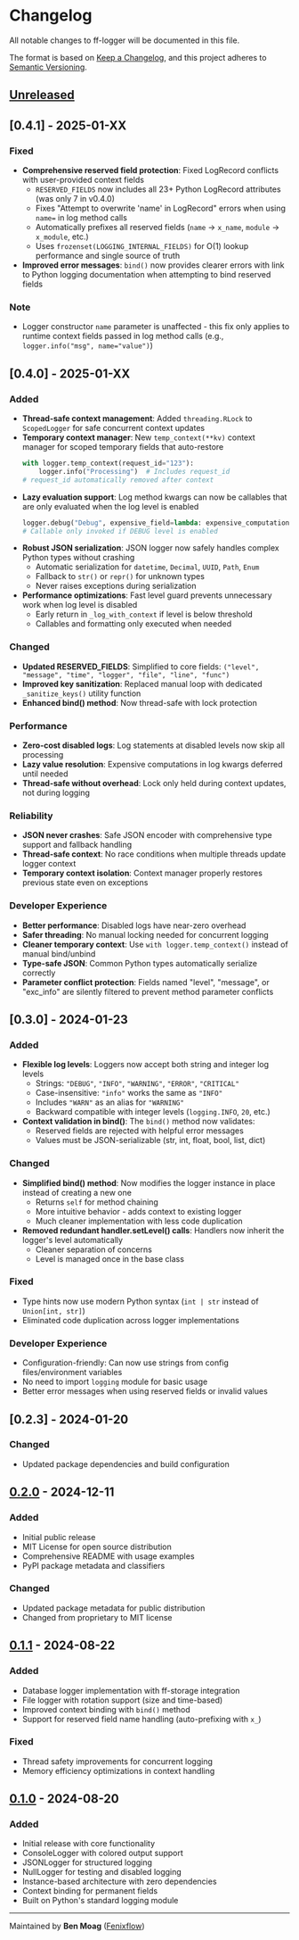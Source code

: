 # Changelog

All notable changes to ff-logger will be documented in this file.

The format is based on [Keep a Changelog](https://keepachangelog.com/en/1.1.0/),
and this project adheres to [Semantic Versioning](https://semver.org/spec/v2.0.0.html).

## [Unreleased]

## [0.4.1] - 2025-01-XX

### Fixed
- **Comprehensive reserved field protection**: Fixed LogRecord conflicts with user-provided context fields
  - `RESERVED_FIELDS` now includes all 23+ Python LogRecord attributes (was only 7 in v0.4.0)
  - Fixes "Attempt to overwrite 'name' in LogRecord" errors when using `name=` in log method calls
  - Automatically prefixes all reserved fields (`name` → `x_name`, `module` → `x_module`, etc.)
  - Uses `frozenset(LOGGING_INTERNAL_FIELDS)` for O(1) lookup performance and single source of truth
- **Improved error messages**: `bind()` now provides clearer errors with link to Python logging documentation when attempting to bind reserved fields

### Note
- Logger constructor `name` parameter is unaffected - this fix only applies to runtime context fields passed in log method calls (e.g., `logger.info("msg", name="value")`)

## [0.4.0] - 2025-01-XX

### Added
- **Thread-safe context management**: Added `threading.RLock` to `ScopedLogger` for safe concurrent context updates
- **Temporary context manager**: New `temp_context(**kv)` context manager for scoped temporary fields that auto-restore
  ```python
  with logger.temp_context(request_id="123"):
      logger.info("Processing")  # Includes request_id
  # request_id automatically removed after context
  ```
- **Lazy evaluation support**: Log method kwargs can now be callables that are only evaluated when the log level is enabled
  ```python
  logger.debug("Debug", expensive_field=lambda: expensive_computation())
  # Callable only invoked if DEBUG level is enabled
  ```
- **Robust JSON serialization**: JSON logger now safely handles complex Python types without crashing
  - Automatic serialization for `datetime`, `Decimal`, `UUID`, `Path`, `Enum`
  - Fallback to `str()` or `repr()` for unknown types
  - Never raises exceptions during serialization
- **Performance optimizations**: Fast level guard prevents unnecessary work when log level is disabled
  - Early return in `_log_with_context` if level is below threshold
  - Callables and formatting only executed when needed

### Changed
- **Updated RESERVED_FIELDS**: Simplified to core fields: `("level", "message", "time", "logger", "file", "line", "func")`
- **Improved key sanitization**: Replaced manual loop with dedicated `_sanitize_keys()` utility function
- **Enhanced bind() method**: Now thread-safe with lock protection

### Performance
- **Zero-cost disabled logs**: Log statements at disabled levels now skip all processing
- **Lazy value resolution**: Expensive computations in log kwargs deferred until needed
- **Thread-safe without overhead**: Lock only held during context updates, not during logging

### Reliability
- **JSON never crashes**: Safe JSON encoder with comprehensive type support and fallback handling
- **Thread-safe context**: No race conditions when multiple threads update logger context
- **Temporary context isolation**: Context manager properly restores previous state even on exceptions

### Developer Experience
- **Better performance**: Disabled logs have near-zero overhead
- **Safer threading**: No manual locking needed for concurrent logging
- **Cleaner temporary context**: Use `with logger.temp_context()` instead of manual bind/unbind
- **Type-safe JSON**: Common Python types automatically serialize correctly
- **Parameter conflict protection**: Fields named "level", "message", or "exc_info" are silently filtered to prevent method parameter conflicts

## [0.3.0] - 2024-01-23

### Added
- **Flexible log levels**: Loggers now accept both string and integer log levels
  - Strings: `"DEBUG"`, `"INFO"`, `"WARNING"`, `"ERROR"`, `"CRITICAL"`
  - Case-insensitive: `"info"` works the same as `"INFO"`
  - Includes `"WARN"` as an alias for `"WARNING"`
  - Backward compatible with integer levels (`logging.INFO`, `20`, etc.)
- **Context validation in bind()**: The `bind()` method now validates:
  - Reserved fields are rejected with helpful error messages
  - Values must be JSON-serializable (str, int, float, bool, list, dict)

### Changed
- **Simplified bind() method**: Now modifies the logger instance in place instead of creating a new one
  - Returns `self` for method chaining
  - More intuitive behavior - adds context to existing logger
  - Much cleaner implementation with less code duplication
- **Removed redundant handler.setLevel() calls**: Handlers now inherit the logger's level automatically
  - Cleaner separation of concerns
  - Level is managed once in the base class

### Fixed
- Type hints now use modern Python syntax (`int | str` instead of `Union[int, str]`)
- Eliminated code duplication across logger implementations

### Developer Experience
- Configuration-friendly: Can now use strings from config files/environment variables
- No need to import `logging` module for basic usage
- Better error messages when using reserved fields or invalid values

## [0.2.3] - 2024-01-20

### Changed
- Updated package dependencies and build configuration

## [0.2.0] - 2024-12-11

### Added
- Initial public release
- MIT License for open source distribution
- Comprehensive README with usage examples
- PyPI package metadata and classifiers

### Changed
- Updated package metadata for public distribution
- Changed from proprietary to MIT license

## [0.1.1] - 2024-08-22

### Added
- Database logger implementation with ff-storage integration
- File logger with rotation support (size and time-based)
- Improved context binding with `bind()` method
- Support for reserved field name handling (auto-prefixing with `x_`)

### Fixed
- Thread safety improvements for concurrent logging
- Memory efficiency optimizations in context handling

## [0.1.0] - 2024-08-20

### Added
- Initial release with core functionality
- ConsoleLogger with colored output support
- JSONLogger for structured logging
- NullLogger for testing and disabled logging
- Instance-based architecture with zero dependencies
- Context binding for permanent fields
- Built on Python's standard logging module

---

Maintained by **Ben Moag** ([Fenixflow](https://fenixflow.com))

[Unreleased]: https://gitlab.com/fenixflow/fenix-packages/-/compare/ff-logger-v0.2.0...HEAD
[0.2.0]: https://gitlab.com/fenixflow/fenix-packages/-/compare/ff-logger-v0.1.2...ff-logger-v0.2.0
[0.1.2]: https://gitlab.com/fenixflow/fenix-packages/-/compare/ff-logger-v0.1.1...ff-logger-v0.1.2
[0.1.1]: https://gitlab.com/fenixflow/fenix-packages/-/compare/ff-logger-v0.1.0...ff-logger-v0.1.1
[0.1.0]: https://gitlab.com/fenixflow/fenix-packages/-/releases/ff-logger-v0.1.0